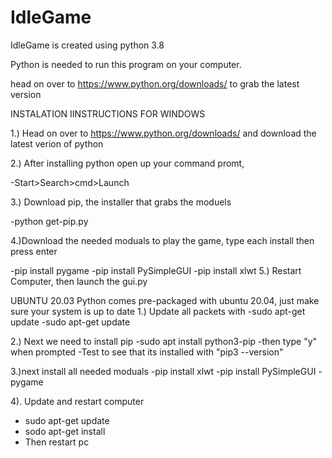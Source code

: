 # IdleGame
 IdleGame is created using python 3.8
 
 Python is needed to run this program on your computer. 
 
 head on over to https://www.python.org/downloads/ to grab the latest version
 
 INSTALATION IINSTRUCTIONS FOR WINDOWS

1.) Head on over to https://www.python.org/downloads/ and download the latest verion of python

2.) After installing python open up your command promt,
 
 -Start>Search>cmd>Launch

3.) Download pip, the installer that grabs the moduels
  
  -python get-pip.py

4.)Download the needed moduals to play the game, type each install then press enter
 
 -pip install pygame
  -pip install PySimpleGUI
  -pip install xlwt
5.) Restart Computer, then launch the gui.py


UBUNTU 20.03
Python comes pre-packaged with ubuntu 20.04, just make sure your system is up  to date
1.) Update all packets with
  -sudo apt-get update
  -sudo apt-get update

2.) Next we need to install pip
 -sudo apt install python3-pip
 -then type "y" when prompted
 -Test to see that its installed with "pip3 --version"

3.)next install all needed moduals
 -pip install xlwt
 -pip install PySimpleGUI
 -pygame

4). Update and restart computer
 - sudo apt-get update
 - sodo apt-get install
 - Then restart pc


